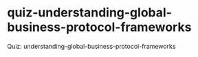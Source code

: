 # quiz-understanding-global-business-protocol-frameworks
Quiz: understanding-global-business-protocol-frameworks
